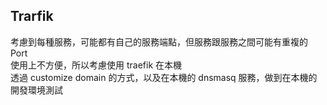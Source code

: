## Trarfik

考慮到每種服務，可能都有自己的服務端點，但服務跟服務之間可能有重複的 Port  
使用上不方便，所以考慮使用 traefik 在本機  
透過 customize domain 的方式，以及在本機的 dnsmasq 服務，做到在本機的開發環境測試  